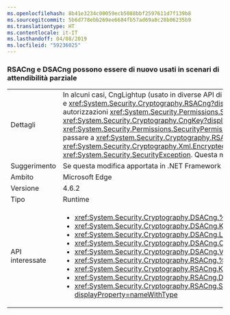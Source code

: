 ```yaml
---
ms.openlocfilehash: 8b41e3234c00059ecb5088bbf2597611d7f139b8
ms.sourcegitcommit: 5b6d778ebb269ee6684fb57ad69a8c28b06235b9
ms.translationtype: HT
ms.contentlocale: it-IT
ms.lasthandoff: 04/08/2019
ms.locfileid: "59236025"
---
```

### <a name="rsacng-and-dsacng-are-once-again-usable-in-partial-trust-scenarios"></a>RSACng e DSACng possono essere di nuovo usati in scenari di attendibilità parziale

|   |   |
|---|---|
|Dettagli|In alcuni casi, CngLightup (usato in diverse API di crittografia di livello superiore, ad esempio <xref:System.Security.Cryptography.Xml.EncryptedXml?displayProperty=nameWithType>) e <xref:System.Security.Cryptography.RSACng?displayProperty=nameWithType> si basano sull'attendibilità totale. Questi casi includono i P/Invoke senza l'asserzione delle autorizzazioni <xref:System.Security.Permissions.SecurityPermissionFlag.UnmanagedCode?displayProperty=nameWithType> e i percorsi di codice in cui <xref:System.Security.Cryptography.CngKey?displayProperty=nameWithType> include richieste di autorizzazione per <xref:System.Security.Permissions.SecurityPermissionFlag.UnmanagedCode?displayProperty=nameWithType>. A partire da .NET Framework 4.6.2, CngLightup viene usato per passare a <xref:System.Security.Cryptography.RSACng?displayProperty=nameWithType>, quando possibile. Di conseguenza, le app con attendibilità parziale che usano <xref:System.Security.Cryptography.Xml.EncryptedXml?displayProperty=nameWithType> hanno iniziato a restituire errori e a generare eccezioni <xref:System.Security.SecurityException>. Questa modifica aggiunge le asserzioni necessarie in modo che tutte le funzioni che usano CngLightup abbiano le autorizzazioni richieste.|
|Suggerimento|Se questa modifica apportata in .NET Framework 4.6.2 ha avuto un impatto negativo sulle app con attendibilità parziale, eseguire l'aggiornamento a .NET Framework 4.7.1.|
|Ambito|Microsoft Edge|
|Versione|4.6.2|
|Tipo|Runtime|
|API interessate|<ul><li><xref:System.Security.Cryptography.DSACng.%23ctor(System.Security.Cryptography.CngKey)?displayProperty=nameWithType></li><li><xref:System.Security.Cryptography.DSACng.Key?displayProperty=nameWithType></li><li><xref:System.Security.Cryptography.DSACng.LegalKeySizes?displayProperty=nameWithType></li><li><xref:System.Security.Cryptography.DSACng.CreateSignature(System.Byte[])?displayProperty=nameWithType></li><li><xref:System.Security.Cryptography.DSACng.VerifySignature(System.Byte[],System.Byte[])?displayProperty=nameWithType></li><li><xref:System.Security.Cryptography.RSACng.%23ctor(System.Security.Cryptography.CngKey)?displayProperty=nameWithType></li><li><xref:System.Security.Cryptography.RSACng.Key?displayProperty=nameWithType></li><li><xref:System.Security.Cryptography.RSACng.Decrypt(System.Byte[],System.Security.Cryptography.RSAEncryptionPadding)?displayProperty=nameWithType></li><li><xref:System.Security.Cryptography.RSACng.SignHash(System.Byte[],System.Security.Cryptography.HashAlgorithmName,System.Security.Cryptography.RSASignaturePadding)?displayProperty=nameWithType></li></ul>|
